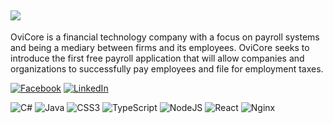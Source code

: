 [![](https://ovicore.com/wp-content/uploads/2021/12/logo-name-e1661135920915.png)](https://ovicore.com)
---
OviCore is a financial technology company with a focus on payroll systems and being a mediary between firms and its employees. OviCore seeks to introduce the first free payroll application that will allow companies and organizations to successfully pay employees and file for employment taxes.


[![Facebook](https://img.shields.io/badge/Facebook-%231877F2.svg?logo=Facebook&logoColor=white)](https://facebook.com/https://www.facebook.com/ovicore) [![LinkedIn](https://img.shields.io/badge/LinkedIn-%230077B5.svg?logo=linkedin&logoColor=white)](https://linkedin.com/in/https://www.linkedin.com/company/ovicore) 

![C#](https://img.shields.io/badge/c%23-%23239120.svg?style=for-the-badge&logo=c-sharp&logoColor=white) ![Java](https://img.shields.io/badge/java-%23ED8B00.svg?style=for-the-badge&logo=java&logoColor=white) ![CSS3](https://img.shields.io/badge/css3-%231572B6.svg?style=for-the-badge&logo=css3&logoColor=white) ![TypeScript](https://img.shields.io/badge/typescript-%23007ACC.svg?style=for-the-badge&logo=typescript&logoColor=white) ![NodeJS](https://img.shields.io/badge/node.js-6DA55F?style=for-the-badge&logo=node.js&logoColor=white) ![React](https://img.shields.io/badge/react-%2320232a.svg?style=for-the-badge&logo=react&logoColor=%2361DAFB) ![Nginx](https://img.shields.io/badge/nginx-%23009639.svg?style=for-the-badge&logo=nginx&logoColor=white)

